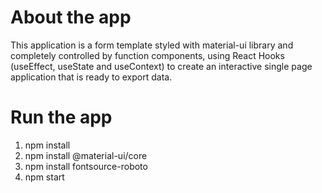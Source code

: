 # About the app

This application is a form template styled with material-ui library and completely controlled by function components, using React Hooks (useEffect, useState and useContext) to create an interactive single page application that is ready to export data.

# Run the app

<ol>
  <li>npm install</li>
  <li>npm install @material-ui/core</li>
  <li>npm install fontsource-roboto </li>
  <li>npm start</li>
</ol>
